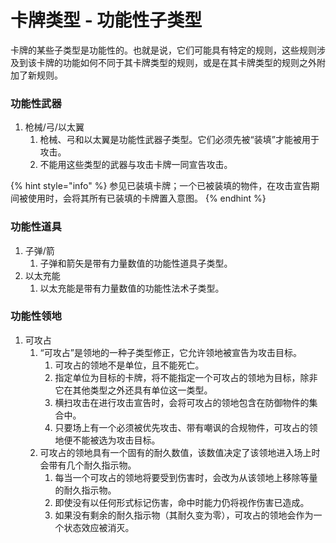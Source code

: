 # 卡牌类型 - 功能性子类型

卡牌的某些子类型是功能性的。也就是说，它们可能具有特定的规则，这些规则涉及到该卡牌的功能如何不同于其卡牌类型的规则，或是在其卡牌类型的规则之外附加了新规则。



### 功能性武器

1. 枪械/弓/以太翼
   1. 枪械、弓和以太翼是功能性武器子类型。它们必须先被“装填”才能被用于攻击。
   2. 不能用这些类型的武器与攻击卡牌一同宣告攻击。

{% hint style="info" %}
参见已装填卡牌；一个已被装填的物件，在攻击宣告期间被使用时，会将其所有已装填的卡牌置入意图。
{% endhint %}

### 功能性道具

1. 子弹/箭
   1. 子弹和箭矢是带有力量数值的功能性道具子类型。
2. 以太充能
   1. 以太充能是带有力量数值的功能性法术子类型。



### 功能性领地

1. 可攻占
   1. “可攻占”是领地的一种子类型修正，它允许领地被宣告为攻击目标。
      1. 可攻占的领地不是单位，且不能死亡。
      2. 指定单位为目标的卡牌，将不能指定一个可攻占的领地为目标，除非它在其他类型之外还具有单位这一类型。
      3. 横扫攻击在进行攻击宣告时，会将可攻占的领地包含在防御物件的集合中。
      4. 只要场上有一个必须被优先攻击、带有嘲讽的合规物件，可攻占的领地便不能被选为攻击目标。
   2. 可攻占的领地具有一个固有的耐久数值，该数值决定了该领地进入场上时会带有几个耐久指示物。
      1. 每当一个可攻占的领地将要受到伤害时，会改为从该领地上移除等量的耐久指示物。
      2. 即使没有以任何形式标记伤害，命中时能力仍将视作伤害已造成。
      3. 如果没有剩余的耐久指示物（其耐久变为零），可攻占的领地会作为一个状态效应被消灭。

